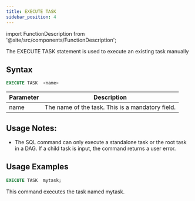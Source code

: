 ```yaml
---
title: EXECUTE TASK
sidebar_position: 4
---
```

import FunctionDescription from '@site/src/components/FunctionDescription';

<FunctionDescription description="Introduced or updated: v1.2.371"/>

The EXECUTE TASK statement is used to execute an existing task manually

## Syntax

```sql
EXECUTE TASK  <name>
```

| Parameter                        | Description                                                                                        |
|----------------------------------|------------------------------------------------------------------------------------------------------|
| name                             | The name of the task. This is a mandatory field.                                                       |

## Usage Notes:
- The SQL command can only execute a standalone task or the root task in a DAG. If a child task is input, the command returns a user error.

## Usage Examples

```sql
EXECUTE TASK  mytask;
```

This command executes the task named mytask.
